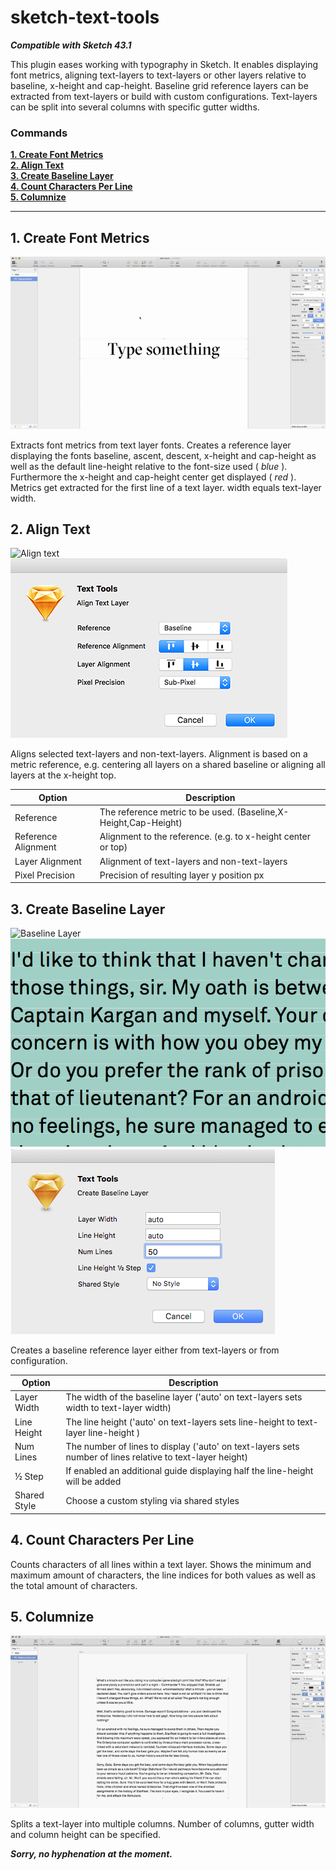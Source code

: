 # sketch-text-tools

***Compatible with Sketch 43.1***

This plugin eases working with typography in Sketch. It enables displaying font metrics, aligning text-layers to text-layers or other layers relative to baseline, x-height and cap-height. Baseline grid reference layers can be extracted from text-layers or build with custom configurations. Text-layers can be split into several columns with specific gutter widths.

### Commands

[**1. Create Font Metrics**](#1)  
[**2. Align Text**](#2)   
[**3. Create Baseline Layer**](#3)   
[**4. Count Characters Per Line**](#4)   
[**5. Columnize**](#5)   

---

<a name="1"/>

## 1. Create Font Metrics

![Font Metric](./readme/text-tools-font-metrics.gif)

Extracts font metrics from text layer fonts. Creates a reference layer displaying the fonts baseline, ascent, descent, x-height and cap-height as well as the default line-height relative to the font-size used ( *blue* ). Furthermore the x-height and cap-height center get displayed ( *red* ). Metrics get extracted for the first line of a text layer. width equals text-layer width.

<a name="2"/>

## 2. Align Text

![Align text](./readme/text-tools-align.gif)
![Align text](./readme/text-tools-alignment-panel.png)

Aligns selected text-layers and non-text-layers. Alignment is based on a metric reference, e.g. centering all layers on a shared baseline or aligning all layers at the x-height top.

Option              | Description
------------------- | ---------------------------------------------------------------
Reference           | The reference metric to be used. (Baseline,X-Height,Cap-Height)
Reference Alignment | Alignment to the reference. (e.g. to x-height center or top)
Layer Alignment     | Alignment of text-layers and non-text-layers
Pixel Precision     | Precision of resulting layer y position px

<a name="3"/>

## 3. Create Baseline Layer

![Baseline Layer](./readme/text-tools-baseline-layer.gif)
![Baseline Layer](./readme/text-tools-baseline.png)
![Baseline Layer](./readme/text-tools-baseline-panel.png)

Creates a baseline reference layer either from text-layers or from configuration.

Option       | Description
------------ | --------------------------------------------------------------------------------------
Layer Width  | The width of the baseline layer ('auto' on text-layers sets width to text-layer width)
Line Height  | The line height  ('auto' on text-layers sets line-height to text-layer line-height )
Num Lines    | The number of lines to display ('auto' on text-layers sets number of lines relative to text-layer height)
½ Step       | If enabled an additional guide displaying half the line-height will be added
Shared Style | Choose a custom styling via shared styles

<a name="4"/>

## 4. Count Characters Per Line

Counts characters of all lines within a text layer. Shows the minimum and maximum amount of characters, the line indices for both values as well as the total amount of characters. 

<a name="5"/>

## 5. Columnize

![Columnize](./readme/text-tools-columnize.gif)

Splits a text-layer into multiple columns. Number of columns, gutter width and column height can be specified.

***Sorry, no hyphenation at the moment.***
